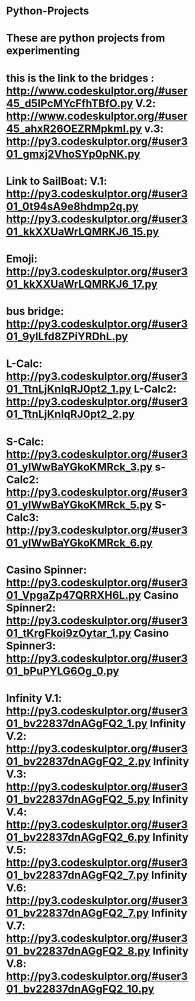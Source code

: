 # Python-Projects
These are python projects from experimenting
============================================================================================
this is the link to the bridges :   http://www.codeskulptor.org/#user45_d5IPcMYcFfhTBfO.py
V.2: http://www.codeskulptor.org/#user45_ahxR26OEZRMpkmI.py
v.3: http://py3.codeskulptor.org/#user301_gmxj2VhoSYp0pNK.py
=============================================================================================
Link to SailBoat:
V.1:  http://py3.codeskulptor.org/#user301_0t94sA9e8hdmp2q.py
http://py3.codeskulptor.org/#user301_kkXXUaWrLQMRKJ6_15.py
=============================================================================
Emoji:
http://py3.codeskulptor.org/#user301_kkXXUaWrLQMRKJ6_17.py
=============================================================================
bus bridge:  http://py3.codeskulptor.org/#user301_9ylLfd8ZPiYRDhL.py
=============================================================================
L-Calc:  http://py3.codeskulptor.org/#user301_TtnLjKnIqRJ0pt2_1.py
L-Calc2: http://py3.codeskulptor.org/#user301_TtnLjKnIqRJ0pt2_2.py
=============================================================================
S-Calc: http://py3.codeskulptor.org/#user301_ylWwBaYGkoKMRck_3.py
s-Calc2: http://py3.codeskulptor.org/#user301_ylWwBaYGkoKMRck_5.py
S-Calc3: http://py3.codeskulptor.org/#user301_ylWwBaYGkoKMRck_6.py
=============================================================================
Casino Spinner: http://py3.codeskulptor.org/#user301_VpgaZp47QRRXH6L.py
Casino Spinner2: http://py3.codeskulptor.org/#user301_tKrgFkoi9zOytar_1.py
Casino Spinner3: http://py3.codeskulptor.org/#user301_bPuPYLG6Og_0.py
=============================================================================
Infinity V.1: 
http://py3.codeskulptor.org/#user301_bv22837dnAGgFQ2_1.py
Infinity V.2:
http://py3.codeskulptor.org/#user301_bv22837dnAGgFQ2_2.py
Infinity V.3:
http://py3.codeskulptor.org/#user301_bv22837dnAGgFQ2_5.py
Infinity V.4:
http://py3.codeskulptor.org/#user301_bv22837dnAGgFQ2_6.py
Infinity V.5:
http://py3.codeskulptor.org/#user301_bv22837dnAGgFQ2_7.py
Infinity V.6:
http://py3.codeskulptor.org/#user301_bv22837dnAGgFQ2_7.py
Infinity V.7:
http://py3.codeskulptor.org/#user301_bv22837dnAGgFQ2_8.py
Infinity V.8:
http://py3.codeskulptor.org/#user301_bv22837dnAGgFQ2_10.py
============================================================================
